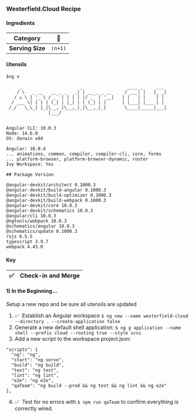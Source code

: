 ### Westerfield.Cloud Recipe

#### Ingredients

| Category          | :ramen: |
| ----------------- | ------- |
| **Serving Size** | `(n+1)` |

#### Utensils

```shell
$ng v

     _                      _                 ____ _     ___
    / \   _ __   __ _ _   _| | __ _ _ __     / ___| |   |_ _|
   / △ \ | '_ \ / _` | | | | |/ _` | '__|   | |   | |    | |
  / ___ \| | | | (_| | |_| | | (_| | |      | |___| |___ | |
 /_/   \_\_| |_|\__, |\__,_|_|\__,_|_|       \____|_____|___|
                |___/


Angular CLI: 10.0.3
Node: 14.6.0
OS: darwin x64

Angular: 10.0.4
... animations, common, compiler, compiler-cli, core, forms
... platform-browser, platform-browser-dynamic, router
Ivy Workspace: Yes

## Package Version

@angular-devkit/architect 0.1000.3
@angular-devkit/build-angular 0.1000.3
@angular-devkit/build-optimizer 0.1000.3
@angular-devkit/build-webpack 0.1000.3
@angular-devkit/core 10.0.3
@angular-devkit/schematics 10.0.3
@angular/cli 10.0.3
@ngtools/webpack 10.0.3
@schematics/angular 10.0.3
@schematics/update 0.1000.3
rxjs 6.5.5
typescript 3.9.7
webpack 4.43.0
```
#### Key

| :white_check_mark: | Check-in and Merge
| ----------------- | ------- |


#### 1) In the Beginning...

<optional> Setup a new repo and be sure all utensils are updated
1. :white_check_mark:&nbsp;&nbsp;Establish an Angular workspace `$ ng new --name westerfield-cloud --directory . --create-application false`
2. Generate a new default shell application: `$ ng g application --name shell --prefix cloud --routing true --style scss`
3. Add a new script to the workspace project.json:
  ```
  "scripts": {
    "ng": "ng",
    "start": "ng serve",
    "build": "ng build",
    "test": "ng test",
    "lint": "ng lint",
    "e2e": "ng e2e",
    "qaTeam": "ng build --prod && ng test && ng lint && ng e2e"
  },
  ```
4. :white_check_mark:&nbsp;&nbsp;Test for no errors with `$ npm run qaTeam` to confirm everything is correctly wired.

